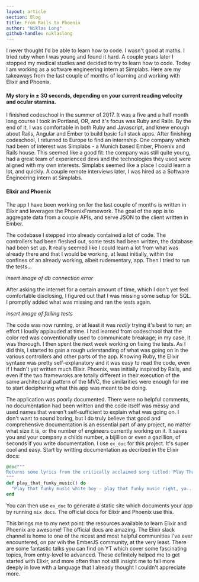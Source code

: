 ```yaml
---
layout: article
section: Blog
title: From Rails to Phoenix
author: "Niklas Long"
github-handle: niklaslong
---
```


I never thought I'd be able to learn how to code. I wasn't good at maths. I tried ruby when I was young and found it hard. A couple years later I stopped my medical studies and decided to try to learn how to code. Today I am working as a software engineering intern at Simplabs. Here are my takeaways from the last couple of months of learning and working with Elixir and Phoenix.

<!--break-->

#### My story in ± 30 seconds, depending on your current reading velocity and ocular stamina.

I finished codeschool in the summer of 2017. It was a five and a half month long course I took in Portland, OR, and it's focus was Ruby and Rails. By the end of it, I was comfortable in both Ruby and Javascript, and knew enough about Rails, Angular and Ember to build basic full stack apps. After finishing codeschool, I returned to Europe to find an internship. One company which had been of interest was Simplabs - a Munich based Ember, Phoenix and Rails house. This seemed like a good fit: the company was still quite young, had a great team of experienced devs and the technologies they used were aligned with my own interests. Simplabs seemed like a place I could learn a lot, and quickly. A couple remote interviews later, I was hired as a Software Engineering intern at Simplabs. 


#### Elixir and Phoenix

The app I have been working on for the last couple of months is written in Elixir and leverages the PhoenixFramework. The goal of the app is to aggregate data from a couple APIs, and serve JSON to the client written in Ember. 

The codebase I stepped into already contained a lot of code. The controllers had been fleshed out, some tests had been written, the database had been set up. It really seemed like I could learn a lot from what was already there and that I would be working, at least initially, within the confines of an already working, albeit rudementary, app. Then I tried to run the tests...

*insert image of db connection error* 

After asking the internet for a certain amount of time, which I don't yet feel comfortable disclosing, I figured out that I was missing some setup for SQL. I promptly added what was missing and ran the tests again.

*insert image of failing tests* 

The code was now running, or at least it was *really* trying it's best to run; an effort I loudly applauded at time. I had learned from codeschool that the color red was conventionally used to communicate breakage; in my case, it was thorough. I then spent the next week working on fixing the tests. As I did this, I started to gain a rough uderstanding of what was going on in the various controllers and other parts of the app. Knowing Ruby, the Elixir syntaxe was pretty self-explanatory and it was easy to read the code, even if I hadn't yet written much Elixir. Phoenix, was initially inspired by Rails, and even if the two framewroks are totally different in their execution of the same architectural pattern of the MVC, the similarities were enough for me to start deciphering what this app was meant to be doing. 

The application was poorly documented. There were no helpful comments, no documentation had been written and the code itself was messy and used names that weren't self-sufficient to explain what was going on. I don't want to sound boring, but I do truly believe that good and comprehensive documentation is an essential part of any project, no matter what size it is, or the number of engineers currently working on it. It saves you and your company a childs number, a bijillion or even a gazillion, of seconds if you write documentation. I use `ex_doc` for this project. It's super cool and easy. Start by writting documentation as decribed in the Elixir docs: 

```elixir
@doc"""
Returns some lyrics from the critically acclaimed song titled: Play That Funky Music.
"""
def play_that_funky_music() do
  "Play that funky music white boy - play that funky music right, ya..."
end 
```

You can then use `ex_doc` to generate a static site which documents your app by running `mix docs`. The official docs for Elixir and Phoenix use this.

This brings me to my next point: the resources available to learn Elixir and Phoenix are awesome! The official docs are amazing. The Elixir slack channel is home to one of the nicest and most helpful communities I've ever encountered, on par wih the EmberJS community, at the very least. There are some fantastic talks you can find on YT which cover some fascinating topics, from entry-level to advanced. These definitely helped me to get started with Elixir, and more often than not still insight me to fall more deeply in love with a language that I already thought I couldn't appreciate more. 
